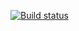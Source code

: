 [![Build status](https://ci.appveyor.com/api/projects/status/5l8jo152p005xuvr?svg=true)](https://ci.appveyor.com/project/vv-z/selenium)
